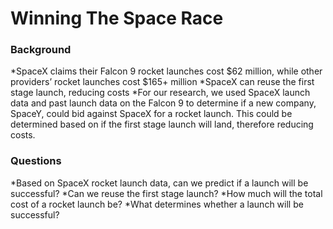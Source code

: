 # Winning The Space Race

### Background
*SpaceX claims their Falcon 9 rocket launches cost $62 million, while other providers’ rocket launches cost $165+ million
*SpaceX can reuse the first stage launch, reducing costs
*For our research, we used SpaceX launch data and past launch data on the Falcon 9 to determine if a new company, SpaceY, could bid against SpaceX for a rocket launch. This could be determined based on if the first stage launch will land, therefore reducing costs.
### Questions
*Based on SpaceX rocket launch data, can we predict if a launch will be successful?
*Can we reuse the first stage launch?
*How much will the total cost of a rocket launch be?
*What determines whether a launch will be successful?

